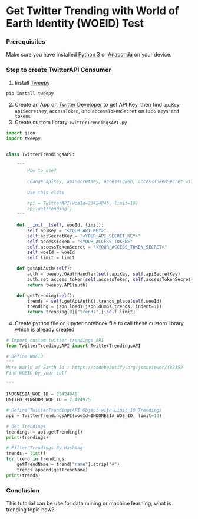 # Get Twitter Trending with World of Earth Identity (WOEID) Test


<!--more-->

### Prerequisites

Make sure you have installed [Python 3](https://www.python.org/downloads/) or [Anaconda](https://www.anaconda.com/) on your device.

### Step to create TwitterAPI Consumer

1. Install [Tweepy](https://www.tweepy.org/)
```
pip install tweepy
```
2. Create an App on [Twitter Developer](https://developer.twitter.com/) to get API Key, then find `apiKey`, `apiSecretKey`, `accessToken`, and `accessTokenSecret` on tabs `Keys and tokens`
3. Create custom library `TwitterTrendingsAPI.py`
```python
import json
import tweepy


class TwitterTrendingsAPI:
    
    """
        How to use?
        
        Change apiKey, apiSecretKey, accessToken, accessTokenSecret with your own Twitter Apps from https://developer.twitter.com
        
        Use this class
        
        api = TwitterAPI(woeId=23424846, limit=10)
        api.getTrending()
    """

    def __init__(self, woeId, limit):
        self.apiKey = "<YOUR_API_KEY>"
        self.apiSecretKey = "<YOUR_API_SECRET_KEY>"
        self.accessToken = "<YOUR_ACCESS_TOKEN>"
        self.accessTokenSecret = "<YOUR_ACCESS_TOKEN_SECRET>"
        self.woeId = woeId
        self.limit = limit

    def getApiAuth(self):
        auth = tweepy.OAuthHandler(self.apiKey, self.apiSecretKey)
        auth.set_access_token(self.accessToken, self.accessTokenSecret)
        return tweepy.API(auth)

    def getTrending(self):
        trends = self.getApiAuth().trends_place(self.woeId)
        trending = json.loads(json.dumps(trends, indent=1))
        return trending[0]["trends"][:self.limit]

```
4. Create python file or jupyter notebook file to call these custom library which is already created
```python
# Import custom twitter trendings API
from TwitterTrendingsAPI import TwitterTrendingsAPI

# Define WOEID
"""
More World of Earth Id : https://codebeautify.org/jsonviewer/f83352
Find WOEID by your self

"""

INDONESIA_WOE_ID = 23424846
UNITED_KINGDOM_WOE_ID = 23424975

# Define TwitterTrendingsAPI Object with Limit 10 Trendings
api = TwitterTrendingsAPI(woeId=INDONESIA_WOE_ID, limit=10)

# Get Trendings
trendings = api.getTrending()
print(trendings)

# Filter Trendings By Hashtag
trends = list()
for trend in trendings:
    getTrendName = trend["name"].strip("#")
    trends.append(getTrendName)
print(trends)
```
### Conclusion
This tutorial can be use for data mining or machine learning, what is trending topic now?
